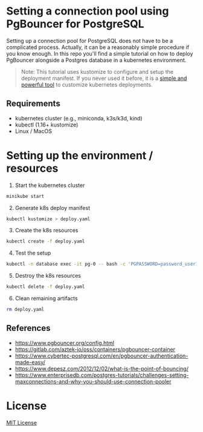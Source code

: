 # Setting a connection pool using PgBouncer for PostgreSQL

Setting up a connection pool for PostgreSQL does not have to be a complicated process.
Actually, it can be a reasonably simple procedure if you know enough. In this repo you'll
find a simple tutorial on how to deploy PgBouncer alongside a Postgres database in a
kubernetes environment.

> Note: This tutorial uses kustomize to configure and setup the deployment manifest.
        If you never used it before, it is a [simple and powerful tool](https://kustomize.io/)
        to customize kubernetes deployments.

## Requirements

- kubernetes cluster (e.g., miniconda, k3s/k3d, kind)
- kubectl (1.16+ kustomize)
- Linux / MacOS

# Setting up the environment / resources

1. Start the kubernetes cluster
```bash
minikube start
```

2. Generate k8s deploy manifest
```bash
kubectl kustomize > deploy.yaml
```

3. Create the k8s resources
```bash
kubectl create -f deploy.yaml
```

4. Test the setup
```bash
kubectl -n database exec -it pg-0 -- bash -c 'PGPASSWORD=password_user1 psql -U user1 -h pgbouncer -p 5439 -d sandbox -c " SELECT current_database();"'
```

5. Destroy the k8s resources
```bash
kubectl delete -f deploy.yaml
```

6. Clean remaining artifacts
```bash
rm deploy.yaml
```

## References

- https://www.pgbouncer.org/config.html
- https://gitlab.com/aztek-io/oss/containers/pgbouncer-container
- https://www.cybertec-postgresql.com/en/pgbouncer-authentication-made-easy/
- https://www.depesz.com/2012/12/02/what-is-the-point-of-bouncing/
- https://www.enterprisedb.com/postgres-tutorials/challenges-setting-maxconnections-and-why-you-should-use-connection-pooler

# License

[MIT License](LICENSE)